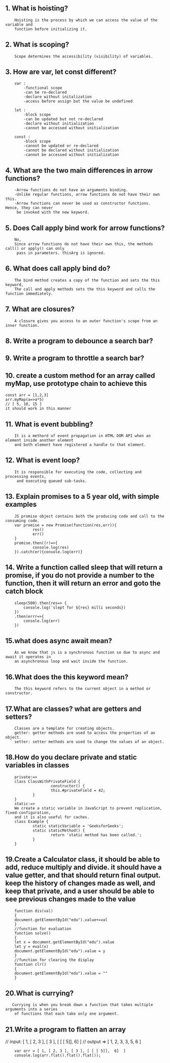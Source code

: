 ## 1. What is hoisting?
        Hoisting is the process by which we can access the value of the variable and 
        function before initializing it.

## 2. What is scoping?
        Scope determines the accessibility (visibility) of variables.

## 3. How are var, let const different?
        var : 
            -functional scope
            -can be re-declared
            -declare without initalization
            -access before assign but the value be undefined

        let :
            -block scope
            -can be updated but not re-declared
            -declare without initialization
            -cannot be accessed without initialization    

        const :
            -block scope
            -cannot be updated or re-declared
            -cannot be declared without initialization
            -cannot be accessed without initialization    

## 4. What are the two main differences in arrow functions?
        -Arrow functions do not have an arguments binding.
        -Unlike regular functions, arrow functions do not have their own this.
        -Arrow functions can never be used as constructor functions. Hence, they can never
         be invoked with the new keyword.

## 5. Does Call apply bind work for arrow functions?
        No,
        Since arrow functions do not have their own this, the methods call() or apply() can only
         pass in parameters. thisArg is ignored.

## 6. What does call apply bind do?
        The bind method creates a copy of the function and sets the this keyword,
        The call and apply methods sets the this keyword and calls the function immediately.

## 7. What are closures?
        A closure gives you access to an outer function's scope from an inner function.

## 8. Write a program to debounce a search bar?

## 9. Write a program to throttle a search bar?

## 10. create a custom method for an array called myMap, use prototype chain to achieve this
    const arr = [1,2,3]
    arr.myMap(a=>a*5)
    // [ 5, 10, 15 ]
    it should work in this manner

## 11. What is event bubbling?
        It is a methord of event propagation in HTML DOM API when an element inside another element
        and both element have registered a handle to that element.

## 12. What is event loop?
        It is responsible for executing the code, collecting and processing events,
         and executing queued sub-tasks.

## 13. Explain promises to a 5 year old, with simple examples
        JS promise object contains both the producing code and call to the consuming code.
        var promise = new Promise(function(res,err)){
                res()
                err()
        }
        promise.then((r)=>{
                console.log(res)
        }).catch(er){console.log(err)}
        
## 14. Write a function called sleep that will return a promise, if you do not provide a number to the function, then it will return an error and goto the catch block

        sleep(500).then(res=> {
            console.log('slept for ${res} milli seconds})
        })
        .then(errr=>{
            console.log(err)
        })
        
## 15.what does async await mean?
        As we know that js is a synchronous function so due to async and await it operates in 
        an asynchronous loop and wait inside the function.

## 16.What does the this keyword mean?
        The this keyword refers to the current object in a method or constructor.

## 17.What are classes? what are getters and setters?
        Classes are a template for creating objects.
        getter: getter methods are used to access the properties of an object.
        setter: setter methods are used to change the values of an object. 

## 18.How do you declare private and static variables in classes
        private:=> 
        class ClassWithPrivateField {
                        constructor() {
                        this.#privateField = 42;
                }
        }
        static:=>
        We create a static variable in JavaScript to prevent replication, fixed-configuration, 
        and it is also useful for caches. 
        class Example {
                static staticVariable = 'GeeksforGeeks';
                static staticMethod() {
                        return 'static method has been called.';
                }
        }

## 19.Create a Calculator class, it should be able to add, reduce multiply and divide. it should have a value getter, and that should return final output. keep the history of changes made as well, and keep that private, and a user should be able to see previous changes made to the value
        function dis(val)
        {
        document.getElementById("edu").value+=val
        }
        //function for evaluation
        function solve()
        {
        let x = document.getElementById("edu").value
        let y = eval(x)
        document.getElementById("edu").value = y
        }
        //function for clearing the display
        function clr()
        {
        document.getElementById("edu").value = ""
        }

## 20.What is currying?
       Currying is when you break down a function that takes multiple arguments into a series
        of functions that each take only one argument. 
## 21.Write a program to flatten an array
// input: [ 1, [ 2, 3 ], [ 3 ], [ [ [ 5]],  6]  ]
// output => [ 1, 2, 3, 3, 5, 6 ]

        var arr = [ 1, [ 2, 3 ], [ 3 ], [ [ [ 5]],  6]  ]
        console.log(arr.flat().flat().flat());